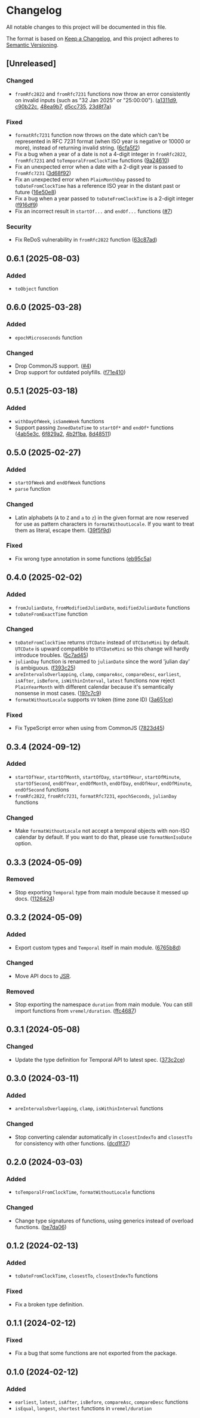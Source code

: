 # Changelog

All notable changes to this project will be documented in this file.

The format is based on [Keep a Changelog](https://keepachangelog.com/en/1.1.0/),
and this project adheres to [Semantic Versioning](https://semver.org/spec/v2.0.0.html).

## [Unreleased]

### Changed

- `fromRfc2822` and `fromRfc7231` functions now throw an error consistently on invalid inputs (such as "32 Jan 2025" or "25:00:00"). ([a1311d9](https://github.com/fabon-f/vremel/commit/a1311d9222c2fe0c44ec17f1aea71ba45d7c1729), [c90b22c](https://github.com/fabon-f/vremel/commit/c90b22cd52835152c4ba9689a08a68f777a72e49), [48ea9b7](https://github.com/fabon-f/vremel/commit/48ea9b79a83a8ddca05692f541983253c29da379), [d5cc735](https://github.com/fabon-f/vremel/commit/d5cc73581ce9b5a1c8fd282663f6231eb8fbfb11), [23d8f7a](https://github.com/fabon-f/vremel/commit/23d8f7a9c48fa68caa0c2e3b12d8b3849ef6a170))

### Fixed

- `formatRfc7231` function now throws on the date which can't be represented in RFC 7231 format (when ISO year is negative or 10000 or more), instead of returning invalid string. ([6cfa5f2](https://github.com/fabon-f/vremel/commit/6cfa5f2b1d70004ec7d7db208fe9225878b6efb4))
- Fix a bug when a year of a date is not a 4-digit integer in `fromRfc2822`, `fromRfc7231` and `toTemporalFromClockTime` functions ([9a24610](https://github.com/fabon-f/vremel/commit/9a2461001be4883bd4ef8dd11a2591211a9f965f))
- Fix an unexpected error when a date with a 2-digit year is passed to `fromRfc7231` ([3d68f92](https://github.com/fabon-f/vremel/commit/3d68f926086600898fdb031e02910b54ec863d9a))
- Fix an unexpected error when `PlainMonthDay` passed to `toDateFromClockTime` has a reference ISO year in the distant past or future ([16e50e8](https://github.com/fabon-f/vremel/commit/16e50e848c59597d7c09f0f09464666a687d4d9b))
- Fix a bug when a year passed to `toDateFromClockTime` is a 2-digit integer ([f916df9](https://github.com/fabon-f/vremel/commit/f916df924855ab6769d14a1f89a7efdabf65ac65))
- Fix an incorrect result in `startOf...` and `endOf...` functions ([#7](https://github.com/fabon-f/vremel/pull/7))

### Security

- Fix ReDoS vulnerability in `fromRfc2822` function ([63c87ad](https://github.com/fabon-f/vremel/commit/63c87ade9d1f34cb18d8a179e60ad7eeb35f4e97))

## 0.6.1 (2025-08-03)

### Added

- `toObject` function

## 0.6.0 (2025-03-28)

### Added

- `epochMicroseconds` function

### Changed

- Drop CommonJS support. ([#4](https://github.com/fabon-f/vremel/pull/4))
- Drop support for outdated polyfills. ([f71e410](https://github.com/fabon-f/vremel/commit/f71e41070c2f75ff5761e025afeafb01e24ad07b))

## 0.5.1 (2025-03-18)

### Added

- `withDayOfWeek`, `isSameWeek` functions
- Support passing `ZonedDateTime` to `startOf*` and `endOf*` functions ([4ab5e3c](https://github.com/fabon-f/vremel/commit/4ab5e3c217d6eea8b4c3b3e42451d06bfec4d6d0), [6f829a2](https://github.com/fabon-f/vremel/commit/6f829a233bcea99b3d29e4e1df4e69708f5ab72e), [4b2f1ba](https://github.com/fabon-f/vremel/commit/4b2f1ba6b8c273acda237ac13c2915f00b3aa3b1), [8d48511](https://github.com/fabon-f/vremel/commit/8d48511f57bd2752eb0737e0e20c17203e3f97cf))

## 0.5.0 (2025-02-27)

### Added

- `startOfWeek` and `endOfWeek` functions
- `parse` function

### Changed

- Latin alphabets (`A` to `Z` and `a` to `z`) in the given format are now reserved for use as pattern characters in `formatWithoutLocale`. If you want to treat them as literal, escape them. ([39f5f9d](https://github.com/fabon-f/vremel/commit/39f5f9d7c6c3585796301992285b5ddfcaed46a1))

### Fixed

- Fix wrong type annotation in some functions ([eb95c5a](https://github.com/fabon-f/vremel/commit/eb95c5a214526b8f950c3952190135467f220fe1))

## 0.4.0 (2025-02-02)

### Added

- `fromJulianDate`, `fromModifiedJulianDate`, `modifiedJulianDate` functions
- `toDateFromExactTime` function

### Changed

- `toDateFromClockTime` returns `UTCDate` instead of `UTCDateMini` by default. `UTCDate` is upward compatible to `UTCDateMini` so this change will hardly introduce troubles. ([5c7ad45](https://github.com/fabon-f/vremel/commit/5c7ad45b49295ceca8732a285f5433dc3afe6a28))
- `julianDay` function is renamed to `julianDate` since the word 'julian day' is ambiguous. ([f393c25](https://github.com/fabon-f/vremel/commit/f393c25b7fc2c32327d009cee4a5d8b3dfeb2ef9))
- `areIntervalsOverlapping`, `clamp`, `compareAsc`, `compareDesc`, `earliest`, `isAfter`, `isBefore`, `isWithinInterval`, `latest` functions now reject `PlainYearMonth` with different calendar because it's semantically nonsense in most cases. ([197c7c9](https://github.com/fabon-f/vremel/commit/197c7c9e2507f3a68a047afc673fdb4f8bd81f89))
- `formatWithoutLocale` supports `VV` token (time zone ID) ([3a651ce](https://github.com/fabon-f/vremel/commit/3a651ce409452f1c2e3a2c17f6727eb2ce43451f))

### Fixed

- Fix TypeScript error when using from CommonJS ([7823d45](https://github.com/fabon-f/vremel/commit/7823d451cd34faabeb84267c34c5a54046b735ca))

## 0.3.4 (2024-09-12)

### Added

- `startOfYear`, `startOfMonth`, `startOfDay`, `startOfHour`, `startOfMinute`, `startOfSecond`, `endOfYear`, `endOfMonth`, `endOfDay`, `endOfHour`, `endOfMinute`, `endOfSecond` functions
- `fromRfc2822`, `fromRfc7231`, `formatRfc7231`, `epochSeconds`, `julianDay` functions

### Changed

- Make `formatWithoutLocale` not accept a temporal objects with non-ISO calendar by default. If you want to do that, please use `formatNonIsoDate` option.

## 0.3.3 (2024-05-09)

### Removed

- Stop exporting `Temporal` type from main module because it messed up docs. ([1126424](https://github.com/fabon-f/vremel/commit/1126424c2cd077267080a1dfa7c966ae4b499192))

## 0.3.2 (2024-05-09)

### Added

- Export custom types and `Temporal` itself in main module. ([6765b8d](https://github.com/fabon-f/vremel/commit/6765b8dd0b5e6e22d5088bbb93f9a99c0acddb84))

### Changed

- Move API docs to [JSR](https://jsr.io/@fabon/vremel/doc).

### Removed

- Stop exporting the namespace `duration` from main module. You can still import functions from `vremel/duration`. ([ffc4687](https://github.com/fabon-f/vremel/commit/ffc468739ea977904ad10e2782c4b3b49634260e))

## 0.3.1 (2024-05-08)

### Changed

- Update the type definition for Temporal API to latest spec. ([373c2ce](https://github.com/fabon-f/vremel/commit/373c2ce8434a2282ee12f859c8aefb9362524835))

## 0.3.0 (2024-03-11)

### Added

- `areIntervalsOverlapping`, `clamp`, `isWithinInterval` functions

### Changed

- Stop converting calendar automatically in `closestIndexTo` and `closestTo` for consistency with other functions. ([dcd1f37](https://github.com/fabon-f/vremel/commit/dcd1f37eb5c1de70a3bde61de88bce879e4aa8e8))

## 0.2.0 (2024-03-03)

### Added

- `toTemporalFromClockTime`, `formatWithoutLocale` functions

### Changed

- Change type signatures of functions, using generics instead of overload functions. ([be7da06](https://github.com/fabon-f/vremel/commit/be7da062168f2ca26152f885fbc275db2d631323))

## 0.1.2 (2024-02-13)

### Added

- `toDateFromClockTime`, `closestTo`, `closestIndexTo` functions

### Fixed

- Fix a broken type definition.

## 0.1.1 (2024-02-12)

### Fixed

- Fix a bug that some functions are not exported from the package.

## 0.1.0 (2024-02-12)

### Added

- `earliest`, `latest`, `isAfter`, `isBefore`, `compareAsc`, `compareDesc` functions
- `isEqual`, `longest`, `shortest` functions in `vremel/duration`
